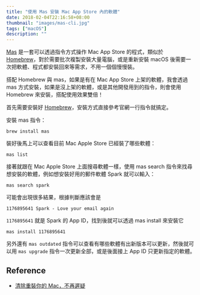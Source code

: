 ```yaml
---
title: "使用 Mas 安裝 Mac App Store 內的軟體"
date: 2018-02-04T22:16:58+08:00
thumbnail: "images/mas-cli.jpg"
tags: ["macOS"]
description: ""
---
```


[Mas](https://github.com/mas-cli/mas) 是一套可以透過指令方式操作 Mac App Store 的程式，類似於 [Homebrew](https://brew.sh/index_zh-tw.html)，對於需要批次複製安裝大量電腦，或是重新安裝 macOS 後需要一次把軟體、程式都安裝回來等需求，不用一個個慢慢裝。

搭配 Homebrew 與 mas，如果是有在 Mac App Store 上架的軟體，我會透過 mas 方式安裝，如果是沒上架的軟體，或是其他開發用到的指令，則會使用 Homebrew 來安裝，搭配使用效果雙倍！

首先需要安裝好 [Homebrew](https://brew.sh/index_zh-tw.html)，安裝方式直接參考官網一行指令就搞定。

安裝 mas 指令：

    brew install mas

裝好後馬上可以查看目前 Mac Apple Store 已經裝了哪些軟體：

    mas list

接著就跟在 Mac Apple Store 上面搜尋軟體一樣，使用 mas search 指令來找尋想安裝的軟體，例如想安裝好用的郵件軟體 Spark 就可以輸入：

    mas search spark

可能會出現很多結果，根據判斷應該會是

    1176895641 Spark - Love your email again

`1176895641` 就是 Spark 的 App ID，找到後就可以透過 mas install 來安裝它

    mas install 1176895641

另外還有 `mas outdated` 指令可以查看有哪些軟體有出新版本可以更新，然後就可以用 `mas upgrade` 指令一次更新全部，或是後面接上 App ID 只更新指定的軟體。

## Reference

* [清除重裝你的 Mac，不再遲疑](https://medium.com/@abookyun/%E6%B8%85%E9%99%A4%E9%87%8D%E8%A3%9D%E4%BD%A0%E7%9A%84-mac-%E4%B8%8D%E5%86%8D%E9%81%B2%E7%96%91-9b30ea134038)
